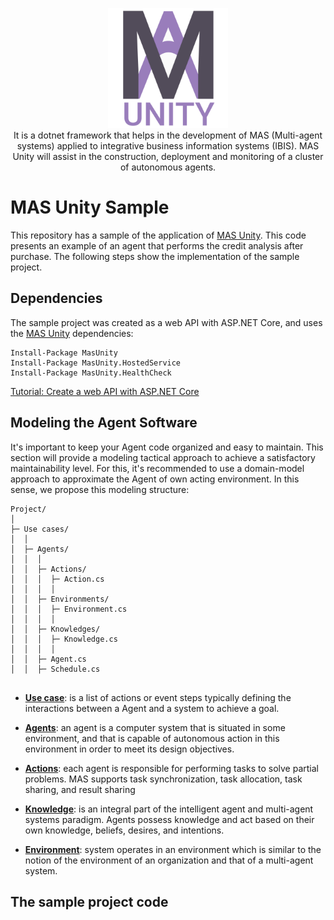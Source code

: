                                                                                                
<p align='center'>
    <img width=192" src="https://raw.githubusercontent.com/8T4/mas-unity/main/docs/imgs/logo.png" />
    <br/>It is a dotnet framework that helps in the development of MAS (Multi-agent systems) applied to integrative business information systems (IBIS). MAS Unity will assist in the construction, deployment and monitoring of a cluster of autonomous agents.
</p>

# MAS Unity Sample
This repository has a sample of the application of [MAS Unity](https://github.com/8T4/mas-unity). This code presents an example of an agent that performs the credit analysis after purchase. The following steps show the implementation of the sample project.

## Dependencies
The sample project was created as a web API with ASP.NET Core, and uses the [MAS Unity](https://github.com/8T4/mas-unity) dependencies:

```
Install-Package MasUnity
Install-Package MasUnity.HostedService
Install-Package MasUnity.HealthCheck
```

[Tutorial: Create a web API with ASP.NET Core](https://docs.microsoft.com/en-us/aspnet/core/tutorials/first-web-api?view=aspnetcore-5.0&tabs=visual-studio)

## Modeling the Agent Software
It's important to keep your Agent code organized and easy to maintain. This section will provide a modeling tactical approach to achieve a satisfactory maintainability level. For this, it's recommended to use a domain-model approach to approximate the Agent of own acting environment. In this sense, we propose this modeling structure:

```
Project/
│  
├─ Use cases/
│  │  
│  ├─ Agents/
│  │  │
│  │  ├─ Actions/
│  │  │  ├─ Action.cs
│  │  │  │
│  │  ├─ Environments/
│  │  │  ├─ Environment.cs
│  │  │  │
│  │  ├─ Knowledges/
│  │  │  ├─ Knowledge.cs
│  │  │  │
│  │  ├─ Agent.cs
│  │  ├─ Schedule.cs


```

- [**Use case**](https://en.wikipedia.org/wiki/Use_case): is a list of actions or event steps typically defining the interactions between a Agent and a system to achieve a goal. 
                                                                                                 
- [**Agents**](https://www.researchgate.net/publication/222827222): an agent is a computer system that is situated in some environment, and that is capable of autonomous action in this environment in order to meet its design objectives.
                                                                                                 
- [**Actions**](https://www.researchgate.net/publication/222827222): each agent is responsible for performing tasks to solve partial problems. MAS supports task synchronization, task allocation, task sharing, and result sharing
                                                                                                 
- [**Knowledge**](https://www.researchgate.net/publication/222827222): is an integral part of the intelligent agent and multi-agent systems paradigm. Agents possess knowledge and act based on their own knowledge, beliefs, desires, and intentions.

- [**Environment**](https://www.researchgate.net/publication/222827222): system operates in an environment which is similar to the notion of the environment of an organization and that of a multi-agent system.
                                                                                                 
  

## The sample project code
